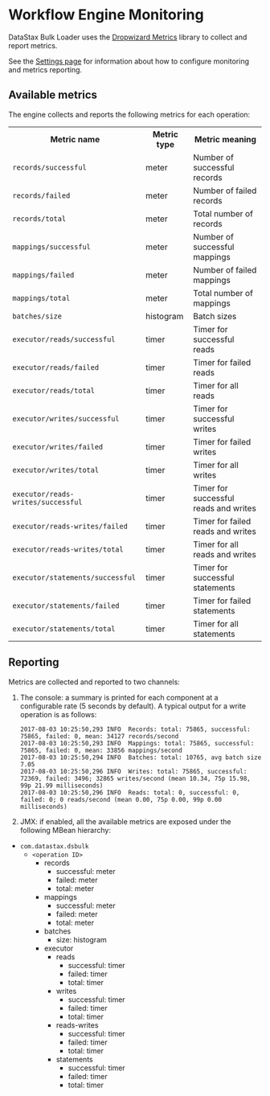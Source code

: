 # Workflow Engine Monitoring

DataStax Bulk Loader uses the [Dropwizard Metrics] library to collect and report metrics.

See the [Settings page] for information about how to configure monitoring and
metrics reporting.

[Dropwizard Metrics]: http://metrics.dropwizard.io/
[Settings page]: ../../settings.md

## Available metrics

The engine collects and reports the following metrics for each operation:

<table>

<tr><th>Metric name</th><th>Metric type</th><th>Metric meaning</th></tr>

<tr><td><code>records/successful</code></td><td>meter</td><td>Number of successful records</td></tr>
<tr><td><code>records/failed</code></td><td>meter</td><td>Number of failed records</td></tr>
<tr><td><code>records/total</code></td><td>meter</td><td>Total number of records</td></tr>

<tr><td><code>mappings/successful</code></td><td>meter</td><td>Number of successful mappings</td></tr>
<tr><td><code>mappings/failed</code></td><td>meter</td><td>Number of failed mappings</td></tr>
<tr><td><code>mappings/total</code></td><td>meter</td><td>Total number of mappings</td></tr>

<tr><td><code>batches/size</code></td><td>histogram</td><td>Batch sizes</td></tr>

<tr><td><code>executor/reads/successful</code></td><td>timer</td><td>Timer for successful reads</td></tr>
<tr><td><code>executor/reads/failed</code></td><td>timer</td><td>Timer for failed reads</td></tr>
<tr><td><code>executor/reads/total</code></td><td>timer</td><td>Timer for all reads</td></tr>

<tr><td><code>executor/writes/successful</code></td><td>timer</td><td>Timer for successful writes</td></tr>
<tr><td><code>executor/writes/failed</code></td><td>timer</td><td>Timer for failed writes</td></tr>
<tr><td><code>executor/writes/total</code></td><td>timer</td><td>Timer for all writes</td></tr>

<tr><td><code>executor/reads-writes/successful</code></td><td>timer</td><td>Timer for successful reads and writes</td></tr>
<tr><td><code>executor/reads-writes/failed</code></td><td>timer</td><td>Timer for failed reads and writes</td></tr>
<tr><td><code>executor/reads-writes/total</code></td><td>timer</td><td>Timer for all reads and writes</td></tr>

<tr><td><code>executor/statements/successful</code></td><td>timer</td><td>Timer for successful statements</td></tr>
<tr><td><code>executor/statements/failed</code></td><td>timer</td><td>Timer for failed statements</td></tr>
<tr><td><code>executor/statements/total</code></td><td>timer</td><td>Timer for all statements</td></tr>

</table>

## Reporting

Metrics are collected and reported to two channels:

1. The console: a summary is printed for each component at a configurable rate (5 seconds by default). A typical output for a write operation is as follows:
    ```
    2017-08-03 10:25:50,293 INFO  Records: total: 75865, successful: 75865, failed: 0, mean: 34127 records/second
    2017-08-03 10:25:50,293 INFO  Mappings: total: 75865, successful: 75865, failed: 0, mean: 33856 mappings/second
    2017-08-03 10:25:50,294 INFO  Batches: total: 10765, avg batch size 7.05
    2017-08-03 10:25:50,296 INFO  Writes: total: 75865, successful: 72369, failed: 3496; 32865 writes/second (mean 10.34, 75p 15.98, 99p 21.99 milliseconds)
    2017-08-03 10:25:50,296 INFO  Reads: total: 0, successful: 0, failed: 0; 0 reads/second (mean 0.00, 75p 0.00, 99p 0.00 milliseconds)
    ```
2. JMX: if enabled, all the available metrics are exposed under the following MBean hierarchy:

* `com.datastax.dsbulk`
    * `<operation ID>` 
        * records
            * successful: meter
            * failed: meter
            * total: meter
        * mappings
            * successful: meter
            * failed: meter
            * total: meter
        * batches
            * size: histogram
        * executor
            * reads
                * successful: timer
                * failed: timer
                * total: timer
            * writes
                * successful: timer
                * failed: timer
                * total: timer
            * reads-writes
                * successful: timer
                * failed: timer
                * total: timer
            * statements
                * successful: timer
                * failed: timer
                * total: timer
